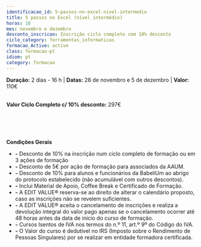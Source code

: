 ```yaml
---
identificacao_id: 5-passos-no-excel-nivel-intermedio
title: 5 passos no Excel (nível intermédio)
horas: 16
mes: novembro e dezembro
desconto_inscricao: Inscrição ciclo completo com 10% desconto
ciclo_category: ferramentas_informaticas
formacao_Active: active
class: formacao-pt
idiom: pt
category: formacao
---
```


**Duração:** 2 dias - 16 h  \|  **Datas:** 28 de novembro e 5 de dezembro  \|  **Valor:** 110€<br><br> 

**Valor Ciclo Completo c/ 10% desconto:** 297€<br><br><br><br><br>

**Condições Gerais**
* **\-** Desconto de 10% na inscrição num ciclo completo de formação ou em 3 ações de formação
* **\-** Desconto de 5€ por ação de formação para associados da AAUM.
* **\-** Desconto de 10% para alunos e funcionários da BabeliUm ao abrigo do protocolo estabelecido (não acumulável com outros descontos).
* **\-** Inclui Material de Apoio, Coffee Break e Certificado de Formação.
* **\-** A EDIT VALUE® reserva-se ao direito de alterar o calendário proposto, caso as inscrições não se revelem suficientes.
* **\-** A EDIT VALUE® aceita o cancelamento de inscrições e realiza a devolução integral do valor pago apenas se o cancelamento ocorrer até 48 horas antes da data de início do curso de formação.
* **\-** Cursos Isentos de IVA nos termos do n.º 11, art.º 9º do Código do IVA.
* **\-** O Valor do curso é dedutível no IRS (Imposto sobre o Rendimento de Pessoas Singulares) por se realizar em entidade formadora certificada.
